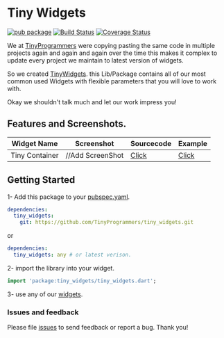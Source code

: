 # Tiny Widgets

[![pub package](https://img.shields.io/pub/v/Tiny_Widgets.svg)](https://pub.dartlang.org/packages/Tiny_Widgets)
[![Build Status](https://travis-ci.org/TinyProgrammers/Tiny_Widgets.svg?branch=master)](https://travis-ci.org/TinyProgrammers/Tiny_Widgets)
[![Coverage Status](https://coveralls.io/repos/github/TinyProgrammers/Tiny_Widgets/badge.svg?branch=master)](https://coveralls.io/github/TinyProgrammers/Tiny_Widgets?branch=master)

We at [TinyProgrammers](http://TinyProgrammers.ga) were copying pasting the same code in multiple projects again and again and again over the time this makes it complex to update every project we maintain to latest version of widgets.

So we created [TinyWidgets](/). this Lib/Package contains all of our most common used Widgets with flexible parameters that you will love to work with.

Okay we shouldn't talk much and let our work impress you!

## Features and Screenshots.

| Widget Name | Screenshot | Sourcecode | Example |
|---|---| --- | --- |
| Tiny Container | //Add ScreenShot | [Click](lib/src/tiny_container.dart) | [Click](example/lib/src/tiny_container.dart) |


## Getting Started

1- Add this package to your [pubspec.yaml](https://flutter.io/platform-plugins/).


```yml
dependencies:
  tiny_widgets:
    git: https://github.com/TinyProgrammers/tiny_widgets.git
```
or

```yml
dependencies:
  tiny_widgets: any # or latest verison.
```

2- import the library into your widget.

```dart
import 'package:tiny_widgets/tiny_widgets.dart';
```

3- use any of our [widgets](#features-and-screenshots).

### Issues and feedback

Please file [issues](https://github.com/tinyprogrammers/tiny_widgets/issues/new) to send feedback or report a bug. Thank you!
